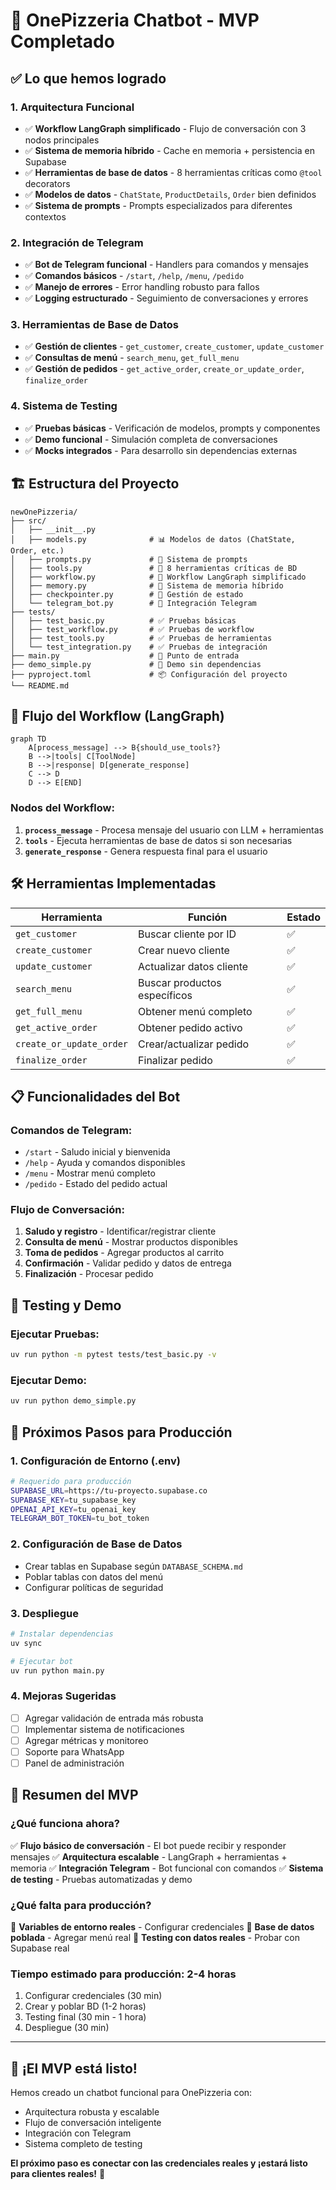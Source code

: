 # 🍕 OnePizzeria Chatbot - MVP Completado

## ✅ Lo que hemos logrado

### **1. Arquitectura Funcional**
- ✅ **Workflow LangGraph simplificado** - Flujo de conversación con 3 nodos principales
- ✅ **Sistema de memoria híbrido** - Cache en memoria + persistencia en Supabase
- ✅ **Herramientas de base de datos** - 8 herramientas críticas como `@tool` decorators
- ✅ **Modelos de datos** - `ChatState`, `ProductDetails`, `Order` bien definidos
- ✅ **Sistema de prompts** - Prompts especializados para diferentes contextos

### **2. Integración de Telegram**
- ✅ **Bot de Telegram funcional** - Handlers para comandos y mensajes
- ✅ **Comandos básicos** - `/start`, `/help`, `/menu`, `/pedido`
- ✅ **Manejo de errores** - Error handling robusto para fallos
- ✅ **Logging estructurado** - Seguimiento de conversaciones y errores

### **3. Herramientas de Base de Datos**
- ✅ **Gestión de clientes** - `get_customer`, `create_customer`, `update_customer`
- ✅ **Consultas de menú** - `search_menu`, `get_full_menu`
- ✅ **Gestión de pedidos** - `get_active_order`, `create_or_update_order`, `finalize_order`

### **4. Sistema de Testing**
- ✅ **Pruebas básicas** - Verificación de modelos, prompts y componentes
- ✅ **Demo funcional** - Simulación completa de conversaciones
- ✅ **Mocks integrados** - Para desarrollo sin dependencias externas

## 🏗️ Estructura del Proyecto

```
newOnePizzeria/
├── src/
│   ├── __init__.py
│   ├── models.py              # 📊 Modelos de datos (ChatState, Order, etc.)
│   ├── prompts.py             # 💬 Sistema de prompts
│   ├── tools.py               # 🔧 8 herramientas críticas de BD
│   ├── workflow.py            # 🔄 Workflow LangGraph simplificado
│   ├── memory.py              # 🧠 Sistema de memoria híbrido
│   ├── checkpointer.py        # 💾 Gestión de estado
│   └── telegram_bot.py        # 🤖 Integración Telegram
├── tests/
│   ├── test_basic.py          # ✅ Pruebas básicas
│   ├── test_workflow.py       # ✅ Pruebas de workflow
│   ├── test_tools.py          # ✅ Pruebas de herramientas
│   └── test_integration.py    # ✅ Pruebas de integración
├── main.py                    # 🚀 Punto de entrada
├── demo_simple.py             # 🎯 Demo sin dependencias
├── pyproject.toml             # 📦 Configuración del proyecto
└── README.md
```

## 🔧 Flujo del Workflow (LangGraph)

```mermaid
graph TD
    A[process_message] --> B{should_use_tools?}
    B -->|tools| C[ToolNode]
    B -->|response| D[generate_response]
    C --> D
    D --> E[END]
```

### **Nodos del Workflow:**
1. **`process_message`** - Procesa mensaje del usuario con LLM + herramientas
2. **`tools`** - Ejecuta herramientas de base de datos si son necesarias
3. **`generate_response`** - Genera respuesta final para el usuario

## 🛠️ Herramientas Implementadas

| Herramienta | Función | Estado |
|-------------|---------|--------|
| `get_customer` | Buscar cliente por ID | ✅ |
| `create_customer` | Crear nuevo cliente | ✅ |
| `update_customer` | Actualizar datos cliente | ✅ |
| `search_menu` | Buscar productos específicos | ✅ |
| `get_full_menu` | Obtener menú completo | ✅ |
| `get_active_order` | Obtener pedido activo | ✅ |
| `create_or_update_order` | Crear/actualizar pedido | ✅ |
| `finalize_order` | Finalizar pedido | ✅ |

## 📋 Funcionalidades del Bot

### **Comandos de Telegram:**
- `/start` - Saludo inicial y bienvenida
- `/help` - Ayuda y comandos disponibles
- `/menu` - Mostrar menú completo
- `/pedido` - Estado del pedido actual

### **Flujo de Conversación:**
1. **Saludo y registro** - Identificar/registrar cliente
2. **Consulta de menú** - Mostrar productos disponibles
3. **Toma de pedidos** - Agregar productos al carrito
4. **Confirmación** - Validar pedido y datos de entrega
5. **Finalización** - Procesar pedido

## 🧪 Testing y Demo

### **Ejecutar Pruebas:**
```bash
uv run python -m pytest tests/test_basic.py -v
```

### **Ejecutar Demo:**
```bash
uv run python demo_simple.py
```

## 🚀 Próximos Pasos para Producción

### **1. Configuración de Entorno (.env)**
```bash
# Requerido para producción
SUPABASE_URL=https://tu-proyecto.supabase.co
SUPABASE_KEY=tu_supabase_key
OPENAI_API_KEY=tu_openai_key
TELEGRAM_BOT_TOKEN=tu_bot_token
```

### **2. Configuración de Base de Datos**
- Crear tablas en Supabase según `DATABASE_SCHEMA.md`
- Poblar tablas con datos del menú
- Configurar políticas de seguridad

### **3. Despliegue**
```bash
# Instalar dependencias
uv sync

# Ejecutar bot
uv run python main.py
```

### **4. Mejoras Sugeridas**
- [ ] Agregar validación de entrada más robusta
- [ ] Implementar sistema de notificaciones
- [ ] Agregar métricas y monitoreo
- [ ] Soporte para WhatsApp
- [ ] Panel de administración

## 🎯 Resumen del MVP

### **¿Qué funciona ahora?**
✅ **Flujo básico de conversación** - El bot puede recibir y responder mensajes
✅ **Arquitectura escalable** - LangGraph + herramientas + memoria
✅ **Integración Telegram** - Bot funcional con comandos
✅ **Sistema de testing** - Pruebas automatizadas y demo

### **¿Qué falta para producción?**
🔧 **Variables de entorno reales** - Configurar credenciales
🔧 **Base de datos poblada** - Agregar menú real
🔧 **Testing con datos reales** - Probar con Supabase real

### **Tiempo estimado para producción: 2-4 horas**
1. Configurar credenciales (30 min)
2. Crear y poblar BD (1-2 horas)
3. Testing final (30 min - 1 hora)
4. Despliegue (30 min)

---

## 🎉 ¡El MVP está listo!

Hemos creado un chatbot funcional para OnePizzeria con:
- Arquitectura robusta y escalable
- Flujo de conversación inteligente
- Integración con Telegram
- Sistema completo de testing

**El próximo paso es conectar con las credenciales reales y ¡estará listo para clientes reales!** 🚀 